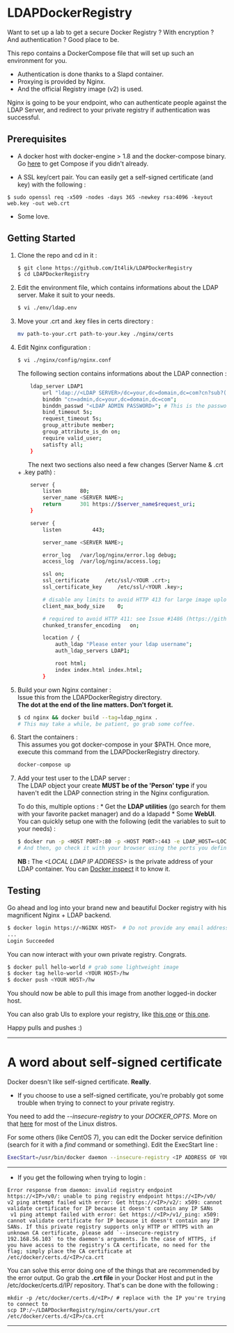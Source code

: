 # LDAPDockerRegistry

Want to set up a lab to get a secure Docker Registry ? With encryption ? And authentication ? Good place to be.

This repo contains a DockerCompose file that will set up such an environment for you. 

* Authentication is done thanks to a Slapd container.  
* Proxying is provided by Nginx.  
* And the official Registry image (v2) is used.

Nginx is going to be your endpoint, who can authenticate people against the LDAP Server, and redirect to your private registry if authentication was successful.

## Prerequisites

* A docker host with docker-engine > 1.8 and the docker-compose binary.
Go [here](https://docs.docker.com/compose/install/) to get Compose if you didn't already.

* A SSL key/cert pair. You can easily get a self-signed certificate (and key) with the following : 
```
$ sudo openssl req -x509 -nodes -days 365 -newkey rsa:4096 -keyout web.key -out web.crt
```

* Some love.

## Getting Started

1. Clone the repo and cd in it :  
	``` bash  
	$ git clone https://github.com/It4lik/LDAPDockerRegistry  
	$ cd LDAPDockerRegistry  
	```  

1. Edit the environment file, which contains informations about the LDAP server. Make it suit to your needs.  
	``` bash  
	$ vi ./env/ldap.env  
	```  

1. Move your .crt and .key files in certs directory :  
	``` bash  
	mv path-to-your.crt path-to-your.key ./nginx/certs  
	```  

4. Edit Nginx configuration :
	``` bash
	$ vi ./nginx/config/nginx.conf
	```
	The following section contains informations about the LDAP connection :
	``` bash  
		ldap_server LDAP1
			url "ldap://<LDAP SERVER>/dc=your,dc=domain,dc=com?cn?sub?(objectClass=person)";
			binddn "cn=admin,dc=your,dc=domain,dc=com";
			binddn_passwd "<LDAP ADMIN PASSWORD>"; # This is the password you provided in the .env file
			bind_timeout 5s;
			request_timeout 5s;
			group_attribute member;
			group_attribute_is_dn on;
			require valid_user;
			satisfty all;
		}
	```

	&nbsp;&nbsp;&nbsp;&nbsp;&nbsp;&nbsp;The next two sections also need a few changes (Server Name & .crt + .key path) :
	``` bash
		server {
			listen 		80;
			server_name	<SERVER NAME>;
			return		301 https://$server_name$request_uri;
		}

		server {
			listen          443;

			server_name	<SERVER NAME>;

			error_log	/var/log/nginx/error.log debug;
			access_log	/var/log/nginx/access.log;

			ssl on;
			ssl_certificate 	/etc/ssl/<YOUR .crt>;
			ssl_certificate_key 	/etc/ssl/<YOUR .key>;

			# disable any limits to avoid HTTP 413 for large image uploads
			client_max_body_size	0;
	
			# required to avoid HTTP 411: see Issue #1486 (https://github.com/docker/docker/issues/1486)
			chunked_transfer_encoding 	on;

			location / {
				auth_ldap "Please enter your ldap username";
				auth_ldap_servers LDAP1;

				root html;
				index index.html index.html;
			}

	```

5. Build your own Nginx container :  
Issue this from the LDAPDockerRegistry directory.  
	**The dot at the end of the line matters. Don't forget it.**
	``` bash
	$ cd nginx && docker build --tag=ldap_nginx .
	# This may take a while, be patient, go grab some coffee.
	```

6. Start the containers :  
This assumes you got docker-compose in your $PATH. Once more, execute this command from the LDAPDockerRegistry directory.
	``` bash
	docker-compose up
	```

7. Add your test user to the LDAP server :  
The LDAP object your create **MUST be of the 'Person' type** if you haven't edit the LDAP connection string in the Nginx configuration.  

	To do this, multiple options : 
		* Get the **LDAP utilities** (go search for them with your favorite packet manager) and do a ldapadd
		* Some **WebUI**. You can quickly setup one with the following (edit the variables to suit to your needs) : 
	``` bash
	$ docker run -p <HOST PORT>:80 -p <HOST PORT>:443 -e LDAP_HOST=<LOCAL LDAP IP ADDRESS> -e LDAP_BASE_DN=dc=your,dc=domain,dc=com -e LDAP_LOGIN_DN=cn=admin,dc=your,dc=domain,dc=com -d windfisch/phpldapadmin
	# And then, go check it with your browser using the ports you defined
	```  
	**NB :** The *\<LOCAL LDAP IP ADDRESS\>* is the private address of your LDAP container. You can [Docker inspect](https://docs.docker.com/engine/reference/commandline/inspect/) it to know it.


## Testing
Go ahead and log into your brand new and beautiful Docker registry with his magnificent Nginx + LDAP backend. 
``` bash
$ docker login https://<NGINX HOST>  # Do not provide any email address. And try fake credentials, just to be sure...
...
Login Succeeded
```

You can now interact with your own private registry. Congrats. 
``` bash
$ docker pull hello-world # grab some lightweight image
$ docker tag hello-world <YOUR HOST>/hw 
$ docker push <YOUR HOST>/hw
```
You should now be able to pull this image from another logged-in docker host. 

You can also grab UIs to explore your registry, like [this one](https://hub.docker.com/r/atcol/docker-registry-ui/) or [this one](https://hub.docker.com/r/hyper/docker-registry-web/). 

Happy pulls and pushes :)

---



# A word about self-signed certificate 
Docker doesn't like self-signed certificate. **Really**.  

* If you choose to use a self-signed certificate, you're probably got some trouble when trying to connect to your private registry.

You need to add the *--insecure-registry* to your *DOCKER_OPTS*. More on that [here](https://docs.docker.com/registry/insecure/) for most of the Linux distros. <return> 

For some others (like CentOS 7), you can edit the Docker service definition (search for it with a *find* command or something). Edit the ExecStart line : 
``` bash
ExecStart=/usr/bin/docker daemon --insecure-registry <IP ADDRESS OF YOUR NGINX PROXY> -H fd://
```
---
* If you get the following when trying to login : 
```
Error response from daemon: invalid registry endpoint https://<IP>/v0/: unable to ping registry endpoint https://<IP>/v0/
v2 ping attempt failed with error: Get https://<IP>/v2/: x509: cannot validate certificate for IP because it doesn't contain any IP SANs
 v1 ping attempt failed with error: Get https://<IP>/v1/_ping: x509: cannot validate certificate for IP because it doesn't contain any IP SANs. If this private registry supports only HTTP or HTTPS with an unknown CA certificate, please add `--insecure-registry 192.168.56.103` to the daemon's arguments. In the case of HTTPS, if you have access to the registry's CA certificate, no need for the flag; simply place the CA certificate at /etc/docker/certs.d/<IP>/ca.crt
```

You can solve this error doing one of the things that are recommended by the error output. Go grab the **.crt file** in your Docker Host and put in the /etc/docker/certs.d/IP/ repository. 
That's can be done with the following : 
```
mkdir -p /etc/docker/certs.d/<IP>/ # replace with the IP you're trying to connect to
scp IP:/~/LDAPDockerRegistry/nginx/certs/your.crt /etc/docker/certs.d/<IP>/ca.crt
```
---